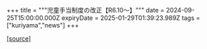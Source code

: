 +++
title = """児童手当制度の改正【R6.10～】"""
date = 2024-09-25T15:00:00.000Z
expiryDate = 2025-01-29T01:39:23.989Z
tags = ["kuriyama","news"]
+++


[[source]](https://www.town.kuriyama.hokkaido.jp/soshiki/39/28301.html)
